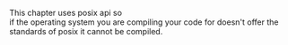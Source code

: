 This chapter uses posix api so  
if the operating system you are compiling your code for doesn't offer the standards of posix it cannot be compiled.  

